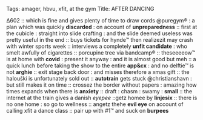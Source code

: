 Tags: amager, hbvu, xfit, at the gym
Title: AFTER DANCING
  
∆602 :: which is fine and gives plenty of time to draw cords @puregym® : a plan which was quickly **discarded** : on account of **unpreparedness** :: first at the cubicle : straight into slide crafting : and the slide deemed useless was pretty useful in the end :: buys tickets for hynde™ then realizezit may crash with winter sports week :: interviews a completely **unfit candidate** : who smelt awfully of cigarettes :: porcupine tree via bandcamp® :: theseeeeow™ is at home with **covid** : present it anyway : and it is almost good but meh :: a quick lunch before taking the show to the entire **app&cx** : and no delftie™ is not **arghie** :: exit stage back door : and misses therefore a xmas gift :: the halouški is unfortunately sold out :: **autotrain** gets stuck @christianshavn : but still makes it on time :: crossez the border without papers : amazing how times expands when there is **anxiety** :: draft : chasm : swamy : **small** :: the internet at the train gives a danish _eyepee_ ::getz homee by **linjesix** :: there is no one home : so go to wellness :: angetz thehe **evil eye** on account of calling xfit a dance class :: pair up with #1™ and suck on **burpees**  

